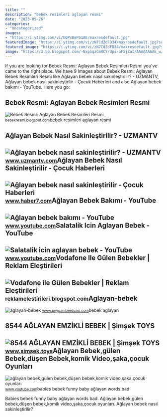 ```yaml
---
title: ""
description: "Bebek resimleri aglayan resmi"
date: "2023-05-26"
categories:
- "Uncategorized"
images:
- "https://i.ytimg.com/vi/UQPxBePG1AE/maxresdefault.jpg"
featuredImage: "https://i.ytimg.com/vi/zN7CdZdFD34/maxresdefault.jpg?sqp=-oaymwEmCIAKENAF8quKqQMa8AEB-AGUA4AC0AWKAgwIABABGGUgXChLMA8=&amp;rs=AOn4CLAL4rBH2UE41fLXM-nDZ2B2cq8I3g"
featured_image: "https://i.ytimg.com/vi/zN7CdZdFD34/maxresdefault.jpg?sqp=-oaymwEmCIAKENAF8quKqQMa8AEB-AGUA4AC0AWKAgwIABABGGUgXChLMA8=&amp;rs=AOn4CLAL4rBH2UE41fLXM-nDZ2B2cq8I3g"
image: "https://3.bp.blogspot.com/-NxpSqzCm8CY/Upi-oF5jZaI/AAAAAAAAE_w/owLNuC0NNrI/s1600/vodafone-aglayan-bebek.jpg"
---
```


If you are looking for Bebek Resmi: Aglayan Bebek Resimleri Resmi you've came to the right place. We have 9 Images about Bebek Resmi: Aglayan Bebek Resimleri Resmi like Ağlayan bebek nasıl sakinleştirilir? - UZMANTV, Ağlayan bebek nasıl sakinleştirilir - Çocuk Haberleri and also Ağlayan bebek bakımı - YouTube. Here you go:

Bebek Resmi: Aglayan Bebek Resimleri Resmi
------------------------------------------

 ![Bebek Resmi: Aglayan Bebek Resimleri Resmi](http://2.bp.blogspot.com/_Q4qM3xZ9r5I/R5Z0y-zSq4I/AAAAAAAAACQ/3VP4a-M2U-g/s320/aglayan-bebek-resimleri-resim1.jpg) <small>bebekresmi.blogspot.com</small>bebek resimleri aglayan resmi

Ağlayan Bebek Nasıl Sakinleştirilir? - UZMANTV
----------------------------------------------

 ![Ağlayan bebek nasıl sakinleştirilir? - UZMANTV](http://st1.uzmantv.com/videos/178/NT0QTQXqOzy/1_294.jpg) <small>www.uzmantv.com</small>Ağlayan Bebek Nasıl Sakinleştirilir - Çocuk Haberleri
-----------------------------------------------------

 ![Ağlayan bebek nasıl sakinleştirilir - Çocuk Haberleri](https://i12.haber7.net/haber/haber7/photos/aglayan_bebek_nasil_sakinlestirilir13770876010_h1064773.jpg) <small>www.haber7.com</small>Ağlayan Bebek Bakımı - YouTube
------------------------------

 ![Ağlayan bebek bakımı - YouTube](https://i.ytimg.com/vi/WPlxDLkwMVw/maxresdefault.jpg) <small>www.youtube.com</small>Salatalik Icin Aglayan Bebek - YouTube
--------------------------------------

 ![Salatalik icin aglayan bebek - YouTube](https://i.ytimg.com/vi/zN7CdZdFD34/maxresdefault.jpg?sqp=-oaymwEmCIAKENAF8quKqQMa8AEB-AGUA4AC0AWKAgwIABABGGUgXChLMA8=&rs=AOn4CLAL4rBH2UE41fLXM-nDZ2B2cq8I3g) <small>www.youtube.com</small>Vodafone Ile Gülen Bebekler | Reklam Eleştirileri
-------------------------------------------------

 ![Vodafone ile Gülen Bebekler | Reklam Eleştirileri](https://3.bp.blogspot.com/-NxpSqzCm8CY/Upi-oF5jZaI/AAAAAAAAE_w/owLNuC0NNrI/s1600/vodafone-aglayan-bebek.jpg) <small>reklamelestirileri.blogspot.com</small>Aglayan-bebek
-------------

 ![aglayan-bebek](https://www.peygamberduasi.com/wp-content/uploads/2017/02/aglayan-bebek.jpg) <small>www.peygamberduasi.com</small>bebek aglayan

8544 AĞLAYAN EMZİKLİ BEBEK | Şimşek TOYS
----------------------------------------

 ![8544 AĞLAYAN EMZİKLİ BEBEK | Şimşek TOYS](https://www.simsek.toys/wp-content/uploads/2021/06/AGLAYAN-BEBEK-2-1357x2048.jpg) <small>www.simsek.toys</small>Ağlayan Bebek,gülen Bebek,düşen Bebek,komik Video,şaka,çocuk Oyunları
---------------------------------------------------------------------

 ![ağlayan bebek,gülen bebek,düşen bebek,komik video,şaka,çocuk oyunları](https://i.ytimg.com/vi/UQPxBePG1AE/maxresdefault.jpg) <small>www.youtube.com</small>babies bebek funny baby ağlayan words bad

Babies bebek funny baby ağlayan words bad. Ağlayan bebek,gülen bebek,düşen bebek,komik video,şaka,çocuk oyunları. Ağlayan bebek nasıl sakinleştirilir?
